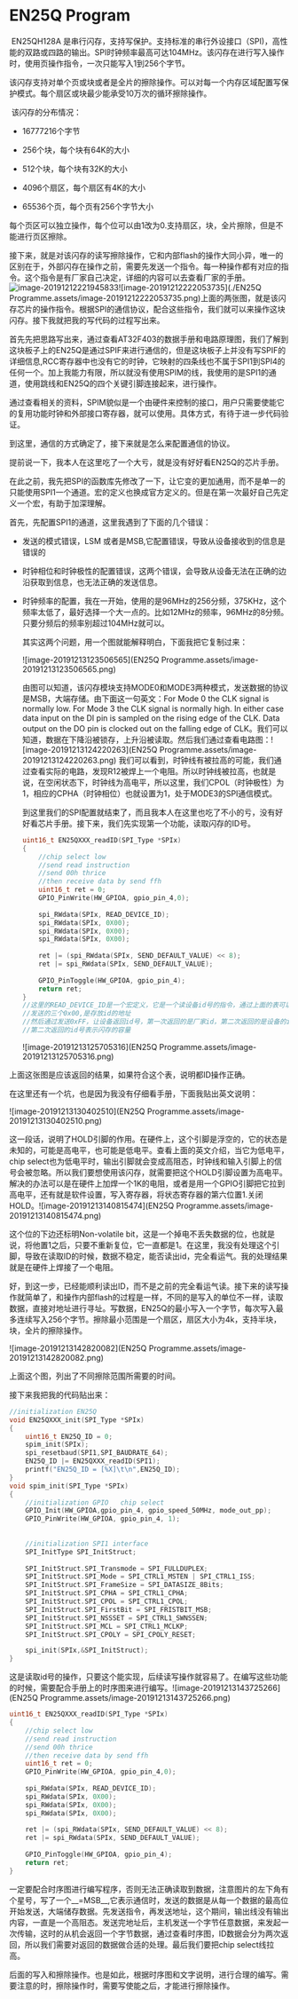 # EN25Q Program

​	EN25QH128A 是串行闪存，支持写保护。支持标准的串行外设接口（SPI)，高性能的双路或四路的输出。SPI时钟频率最高可达104MHz。该闪存在进行写入操作时，使用页操作指令，一次只能写入1到256个字节。

​	该闪存支持对单个页或块或者是全片的擦除操作。可以对每一个内存区域配置写保护模式。每个扇区或块最少能承受10万次的循环擦除操作。

​	该闪存的分布情况：

*  16777216个字节

*  256个块，每个块有64K的大小
*  512个块，每个块有32K的大小
* 4096个扇区，每个扇区有4K的大小
* 65536个页，每个页有256个字节大小

每个页区可以独立操作，每个位可以由1改为0.支持扇区，块，全片擦除，但是不能进行页区擦除。

​	接下来，就是对该闪存的读写擦除操作，它和内部flash的操作大同小异，唯一的区别在于，外部闪存在操作之前，需要先发送一个指令。每一种操作都有对应的指令。这个指令是有厂家自己决定，详细的内容可以去查看厂家的手册。![image-20191212221945833](https://github.com/bai-bit/AT32/blob/master/Project/SPI_EN25Q/readme/EN25Q%20Programme.assets/image-20191212221945833.png)![image-20191212222053735](./EN25Q Programme.assets/image-20191212222053735.png)上面的两张图，就是该闪存芯片的操作指令。根据SPI的通信协议，配合这些指令，我们就可以来操作这块闪存。接下我就把我的写代码的过程写出来。

首先先把思路写出来，通过查看AT32F403的数据手册和电路原理图，我们了解到这块板子上的EN25Q是通过SPIF来进行通信的，但是这块板子上并没有写SPIF的详细信息,RCC寄存器中也没有它的时钟，它映射的四条线也不属于SPI1到SPI4的任何一个。加上我能力有限，所以就没有使用SPIM的线，我使用的是SPI1的通道，使用跳线和EN25Q的四个关键引脚连接起来，进行操作。

通过查看相关的资料，SPIM貌似是一个由硬件来控制的接口，用户只需要使能它的复用功能时钟和外部接口寄存器，就可以使用。具体方式，有待于进一步代码验证。

到这里，通信的方式确定了，接下来就是怎么来配置通信的协议。

提前说一下，我本人在这里吃了一个大亏，就是没有好好看EN25Q的芯片手册。

在此之前，我先把SPI的函数库先修改了一下，让它变的更加通用，而不是单一的只能使用SPI1一个通道。宏的定义也换成官方定义的。但是在第一次最好自己先定义一个宏，有助于加深理解。

首先，先配置SPI1的通道，这里我遇到了下面的几个错误：

* 发送的模式错误，LSM 或者是MSB,它配置错误，导致从设备接收到的信息是错误的

* 时钟相位和时钟极性的配置错误，这两个错误，会导致从设备无法在正确的边沿获取到信息，也无法正确的发送信息。

* 时钟频率的配置，我在一开始，使用的是96MHz的256分频，375KHz，这个频率太低了，最好选择一个大一点的。比如12MHz的频率，96MHz的8分频。只要分频后的频率别超过104MHz就可以。

    其实这两个问题，用一个图就能解释明白，下面我把它复制过来：

    ![image-20191213123506565](EN25Q Programme.assets/image-20191213123506565.png)

    由图可以知道，该闪存模块支持MODE0和MODE3两种模式，发送数据的协议是MSB，大端存储。由下面这一句英文：For Mode 0 the CLK signal is normally low. For Mode 3 the CLK signal is normally high. In either case data input on the DI pin is sampled on the rising edge of the CLK. Data output on the DO pin is clocked out on the falling edge of CLK。我们可以知道，数据在下降沿被锁存，上升沿被读取。然后我们通过查看电路图：![image-20191213124220263](EN25Q Programme.assets/image-20191213124220263.png)	我们可以看到，时钟线有被拉高的可能，我们通过查看实际的电路，发现R12被焊上一个电阻。所以时钟线被拉高，也就是说，在空闲状态下，时钟线为高电平，所以这里，我们CPOL（时钟极性）为1，相应的CPHA（时钟相位）也就设置为1，处于MODE3的SPI通信模式。

    ​	到这里我们的SPI配置就结束了，而且我本人在这里也吃了不小的亏，没有好好看芯片手册。接下来，我们先实现第一个功能，读取闪存的ID号。

    ```c
    uint16_t EN25QXXX_readID(SPI_Type *SPIx)
    {
        //chip select low
        //send read instruction
        //send 00h thrice
        //then receive data by send ffh
        uint16_t ret = 0;
        GPIO_PinWrite(HW_GPIOA, gpio_pin_4,0);
        
        spi_RWdata(SPIx, READ_DEVICE_ID);
        spi_RWdata(SPIx, 0X00);
        spi_RWdata(SPIx, 0X00);
        spi_RWdata(SPIx, 0X00);
        
        ret |= (spi_RWdata(SPIx, SEND_DEFAULT_VALUE) << 8);
        ret |= spi_RWdata(SPIx, SEND_DEFAULT_VALUE);
      
        GPIO_PinToggle(HW_GPIOA, gpio_pin_4);
        return ret;
    }
    //这里的READ_DEVICE_ID是一个宏定义，它是一个读设备id号的指令，通过上面的表可以查到。
    //发送的三个0x00,是存放id的地址
    //然后通过发送0xFF，让设备返回id号，第一次返回的是厂家id，第二次返回的是设备的id
    //第二次返回的id号表示闪存的容量
    ```

    ![image-20191213125705316](EN25Q Programme.assets/image-20191213125705316.png)

上面这张图是应该返回的结果，如果符合这个表，说明都ID操作正确。

在这里还有一个坑，也是因为我没有仔细看手册，下面我贴出英文说明：

![image-20191213130402510](EN25Q Programme.assets/image-20191213130402510.png)

这一段话，说明了HOLD引脚的作用。在硬件上，这个引脚是浮空的，它的状态是未知的，可能是高电平，也可能是低电平。查看上面的英文介绍，当它为低电平，chip select也为低电平时，输出引脚就会变成高阻态，时钟线和输入引脚上的信号会被忽略。所以我们要想使用该闪存，就需要把这个HOLD引脚设置为高电平。解决的办法可以是在硬件上加焊一个1K的电阻，或者是用一个GPIO引脚把它拉到高电平，还有就是软件设置，写入寄存器，将状态寄存器的第六位置1.关闭HOLD。![image-20191213140815474](EN25Q Programme.assets/image-20191213140815474.png)

这个位的下边还标明Non-volatile bit，这是一个掉电不丢失数据的位，也就是说，将他置1之后，只要不重新复位，它一直都是1。在这里，我没有处理这个引脚，导致在读取ID的时候，数据不稳定，能否读出id，完全看运气。我的处理结果就是在硬件上焊接了一个电阻。

好，到这一步，已经能顺利读出ID，而不是之前的完全看运气读。接下来的读写操作就简单了，和操作内部flash的过程是一样，不同的是写入的单位不一样，读取数据，直接对地址进行寻址。写数据，EN25Q的最小写入一个字节，每次写入最多连续写入256个字节。擦除最小范围是一个扇区，扇区大小为4k，支持半块，块，全片的擦除操作。

![image-20191213142820082](EN25Q Programme.assets/image-20191213142820082.png)

上面这个图，列出了不同擦除范围所需要的时间。

接下来我把我的代码贴出来：

```c
//initialization EN25Q
void EN25QXXX_init(SPI_Type *SPIx)
{
	uint16_t EN25Q_ID = 0;
    spim_init(SPIx); 
    spi_resetbaud(SPI1,SPI_BAUDRATE_64);
	EN25Q_ID |= EN25QXXX_readID(SPI1);
	printf("EN25Q_ID = [%X]\t\n",EN25Q_ID);
}
void spim_init(SPI_Type *SPIx)
{
    //initialization GPIO   chip select
    GPIO_Init(HW_GPIOA,gpio_pin_4, gpio_speed_50MHz, mode_out_pp);
    GPIO_PinWrite(HW_GPIOA, gpio_pin_4, 1);
    
    
	//initialization SPI1 interface
    SPI_InitType SPI_InitStruct;
			
	SPI_InitStruct.SPI_Transmode = SPI_FULLDUPLEX;
	SPI_InitStruct.SPI_Mode = SPI_CTRL1_MSTEN | SPI_CTRL1_ISS;
	SPI_InitStruct.SPI_FrameSize = SPI_DATASIZE_8Bits;
	SPI_InitStruct.SPI_CPHA = SPI_CTRL1_CPHA;
	SPI_InitStruct.SPI_CPOL = SPI_CTRL1_CPOL;
	SPI_InitStruct.SPI_FirstBit = SPI_FRISTBIT_MSB;
	SPI_InitStruct.SPI_NSSSET = SPI_CTRL1_SWNSSEN;
	SPI_InitStruct.SPI_MCL = SPI_CTRL1_MCLKP;
	SPI_InitStruct.SPI_CPOLY = SPI_CPOLY_RESET;

	spi_init(SPIx,&SPI_InitStruct);
}
```

这是读取id号的操作，只要这个能实现，后续读写操作就容易了。在编写这些功能的时候，需要配合手册上的时序图来进行编写。![image-20191213143725266](EN25Q Programme.assets/image-20191213143725266.png)

```c
uint16_t EN25QXXX_readID(SPI_Type *SPIx)
{
    //chip select low
    //send read instruction
    //send 00h thrice
    //then receive data by send ffh
    uint16_t ret = 0;
    GPIO_PinWrite(HW_GPIOA, gpio_pin_4,0);
    
    spi_RWdata(SPIx, READ_DEVICE_ID);
    spi_RWdata(SPIx, 0X00);
    spi_RWdata(SPIx, 0X00);
    spi_RWdata(SPIx, 0X00);
    
    ret |= (spi_RWdata(SPIx, SEND_DEFAULT_VALUE) << 8);
    ret |= spi_RWdata(SPIx, SEND_DEFAULT_VALUE);
  
    GPIO_PinToggle(HW_GPIOA, gpio_pin_4);
    return ret;
}
```

一定要配合时序图进行编写程序，否则无法正确读取到数据，注意图片的左下角有个星号，写了一个__=MSB__,它表示通信时，发送的数据是从每一个数据的最高位开始发送，大端储存数据。先发送指令，再发送地址，这个期间，输出线没有输出内容，一直是一个高阻态。发送完地址后，主机发送一个字节任意数据，来发起一次传输，这时的从机会返回一个字节数据，通过查看时序图，ID数据会分为两次返回，所以我们需要对返回的数据做合适的处理。最后我们要把chip select线拉高。

后面的写入和擦除操作。也是如此，根据时序图和文字说明，进行合理的编写。需要注意的时，擦除操作时，需要写使能之后，才能进行擦除操作。
